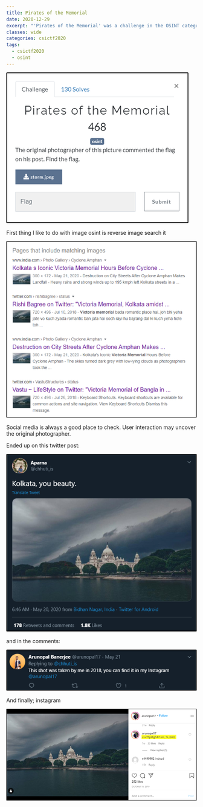 ```yaml
---
title: Pirates of the Memorial
date: 2020-12-29
excerpt: "'Pirates of the Memorial' was a challenge in the OSINT category of csictf 2020"
classes: wide
categories: csictf2020
tags:
  - csictf2020
  - osint
---
```


![img](/assets/images/ctf/csictf2020-osint-piratesofthememorial/0.png)


First thing I like to do with image osint is reverse image search it



![img](/assets/images/ctf/csictf2020-osint-piratesofthememorial/1.png)


Social media is always a good place to check. User interaction may uncover the original photographer.



Ended up on this twitter post:



![img](/assets/images/ctf/csictf2020-osint-piratesofthememorial/2.png)


and in the comments:



![img](/assets/images/ctf/csictf2020-osint-piratesofthememorial/3.png)


And finally; instagram



![img](/assets/images/ctf/csictf2020-osint-piratesofthememorial/4.png)

